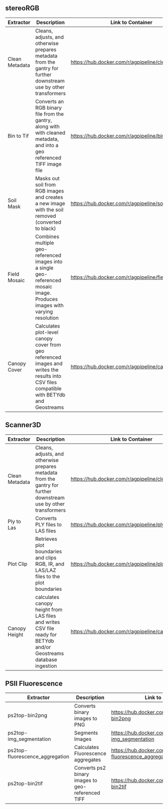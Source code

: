 stereoRGB
---------

| Extractor | Description | Link to Container |
| --------- | ----------- | ----------------- |
| Clean Metadata | Cleans, adjusts, and otherwise prepares metadata from the gantry for further downstream use by other transformers | https://hub.docker.com/r/agpipeline/cleanmetadata  |
| Bin to Tif | Converts an RGB binary file from the gantry, along with with cleaned metadata, and into a geo referenced TIFF image file | https://hub.docker.com/r/agpipeline/bin2tif  |
| Soil Mask | Masks out soil from RGB images and creates a new image with the soil removed (converted to black) | https://hub.docker.com/r/agpipeline/soilmask  |
| Field Mosaic | Combines multiple geo-referenced images into a single geo-referenced mosaic image. Produces images with varying resolution | https://hub.docker.com/r/agpipeline/fieldmosaic  |
| Canopy Cover | Calculates plot-level canopy cover from geo referenced images and writes the results into CSV files compatible with BETYdb and Geostreams | https://hub.docker.com/r/agpipeline/canopycover  |

Scanner3D
---------

| Extractor | Description | Link to Container |
| --------- | ----------- | ----------------- |
| Clean Metadata | Cleans, adjusts, and otherwise prepares metadata from the gantry for further downstream use by other transformers | https://hub.docker.com/r/agpipeline/cleanmetadata  |
| Ply to Las | Converts PLY files to LAS files | https://hub.docker.com/r/agpipeline/ply2las |
| Plot Clip | Retrieves plot boundaries and clips RGB, IR, and LAS/LAZ files to the plot boundaries | https://hub.docker.com/r/agpipeline/plotclip |
| Canopy Height | calculates canopy height from LAS files and writes CSV file ready for BETYdb and/or Geostreams database ingestion | https://hub.docker.com/r/agpipeline/canopy_height |

PSII Fluorescence
-----------------

| Extractor | Description | Link to Container |
| --------- | ----------- | ----------------- |
| ps2top-bin2png | Converts binary images to PNG | https://hub.docker.com/r/acicarizona/ps2top-bin2png |
| ps2top-img_segmentation | Segments Images | https://hub.docker.com/r/acicarizona/ps2top-img_segmentation |
| ps2top-fluorescence_aggregation | Calculates Fluorescence aggregates | https://hub.docker.com/r/acicarizona/ps2top-fluorescence_aggregation |
| ps2top-bin2tif | Converts ps2 binary images to geo-referenced TIFF | https://hub.docker.com/r/zhxu73/ps2top-bin2tif |
